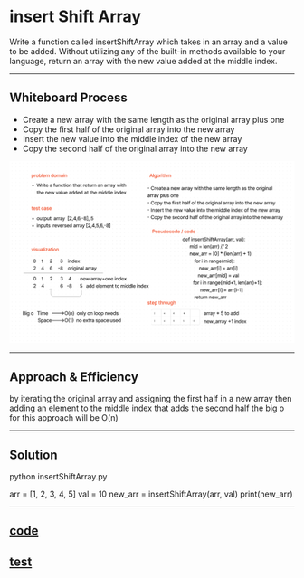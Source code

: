 # insert Shift Array

Write a function called insertShiftArray which takes in an array and a value to be added. Without utilizing any of the built-in methods available to your language, return an array with the new value added at the middle index.

---

## Whiteboard Process

- Create a new array with the same length as the original array plus one
- Copy the first half of the original array into the new array
- Insert the new value into the middle index of the new array
- Copy the second half of the original array into the new array

![Whiteboard](./Screenshot%202023-04-05%20220940.png)

---

## Approach & Efficiency
<!-- What approach did you take? Why? What is the Big O space/time for this approach? -->

by iterating the original array and assigning the first half in a new array then adding an element to the middle index that adds the second half 
the big o for this approach will be O(n) 

---

## Solution

python insertShiftArray.py

arr = [1, 2, 3, 4, 5]
val = 10
new_arr = insertShiftArray(arr, val)
print(new_arr)

---

## [code](./insert_Shift_Array.py)

## [test](./test/test_insert%20Shift%20Array.py)
